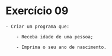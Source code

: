# Exercício 09

    - Criar um programa que:

        - Receba idade de uma pessoa;
        
        - Imprima o seu ano de nascimento.